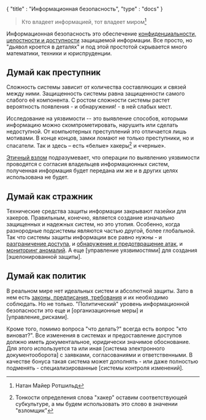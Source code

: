 {
    "title" : "Информационная безопасность",
    "type" : "docs"
}

> Кто владеет информацией, тот владеет миром[^1] 

Информационная безопасность это обеспечение [конфиденциальности, целостности и доступности](introduction) защищаемой информации. Все просто, но "дьявол кроется в деталях" и под этой простотой скрывается много математики, техники и юриспруденции.

## Думай как преступник
Сложность системы зависит от количества составляющих и связей между ними. Защищенность системы равна защищенности самого слабого её компонента. С ростом сложности системы растет вероятность появления - и обнаружения! - в ней слабых мест. 

Исследование на уязвимости -- это выявление способов, которыми информацию можно скомпрометировать, нарушить или сделать недоступной. От компьютерных преступлений это отличается лишь мотивами. В конце концов, замки ломают не только преступники, но и спасатели. Так и здесь – есть «белые» хакеры[^2] и «черные». 

[Этичный взлом](pentest) подразумевает, что операции по выявлению уязвимости проводятся с согласия владельцев информационных систем, полученная информация будет передана им же и в других целях использована не будет.

## Думай как стражник
Технические средства защиты информации закрывают лазейки для хакеров. Правильным, конечно, является создание изначально защищенных и надежных систем, но это утопия. Особенно, когда разнородные подсистемы являются частью другой, более глобальной. Так что системы защиты информации все равно нужны - и [разграничение доступа](access_restriction), и [обнаружение и предотвращение атак](IDS-IPS), и [мониторинг аномалий](SIEM). А еще [управление уязвимостями] для создания [эшелонированной защиты].

## Думай как политик
В реальном мире нет идеальных систем и абсолютной защиты. Зато в нем есть [законы, предписания, требования](documentary) и их необходимо соблюдать. Но не только. "Политический" уровень информационной безопасности это еще и [организационные меры] и [управление_рисками]. 

Кроме того, помимо вопроса "что делать?" всегда есть вопрос "кто виноват?". Все изменения в системах и предоставление доступов должно иметь документальное, юридически значимое обоснование. Для этого используется та или иная [система электронного документооборота] с заявками, согласованиями и ответственными. В качестве бонуса такая система может дополнять - или даже полностью подменять - специализированные [системы контроля изменений].

[^1]: Натан Майер Ротшильд
[^2]: Тонкости определения слова "хакер" оставим соответствующей субкультуре, а мы будем использовать это слово в значении "взломщик"